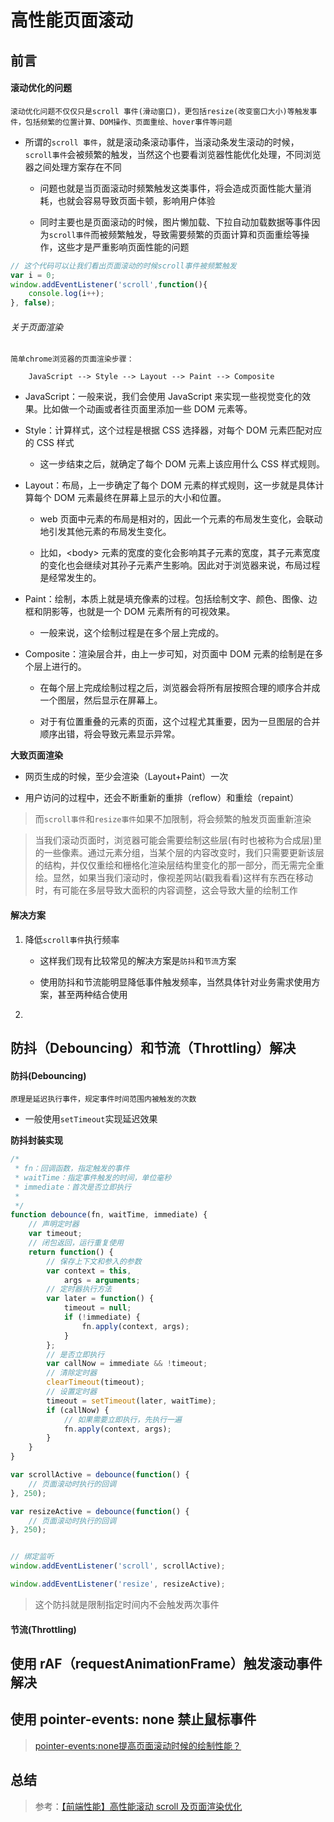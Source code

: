 <!--
 * @Description: 高性能页面滚动
 * @Date: 2019-09-02 10:38:11
 * @LastEditors: phoebus
 * @LastEditTime: 2019-09-02 12:02:21
 -->
# 高性能页面滚动

## 前言

#### 滚动优化的问题

	滚动优化问题不仅仅只是scroll 事件(滑动窗口)，更包括resize(改变窗口大小)等触发事件，包括频繁的位置计算、DOM操作、页面重绘、hover事件等问题

* 所谓的`scroll 事件`，就是滚动条滚动事件，当滚动条发生滚动的时候，`scroll事件`会被频繁的触发，当然这个也要看浏览器性能优化处理，不同浏览器之间处理方案存在不同

	* 问题也就是当页面滚动时频繁触发这类事件，将会造成页面性能大量消耗，也就会容易导致页面卡顿，影响用户体验

	* 同时主要也是页面滚动的时候，图片懒加载、下拉自动加载数据等事件因为`scroll事件`而被频繁触发，导致需要频繁的页面计算和页面重绘等操作，这些才是严重影响页面性能的问题

``` js
// 这个代码可以让我们看出页面滚动的时候scroll事件被频繁触发
var i = 0;
window.addEventListener('scroll',function(){
    console.log(i++);
}, false);
```

###### 关于页面渲染

	简单chrome浏览器的页面渲染步骤：

		JavaScript --> Style --> Layout --> Paint --> Composite

* JavaScript：一般来说，我们会使用 JavaScript 来实现一些视觉变化的效果。比如做一个动画或者往页面里添加一些 DOM 元素等。

- Style：计算样式，这个过程是根据 CSS 选择器，对每个 DOM 元素匹配对应的 CSS 样式

	* 这一步结束之后，就确定了每个 DOM 元素上该应用什么 CSS 样式规则。

* Layout：布局，上一步确定了每个 DOM 元素的样式规则，这一步就是具体计算每个 DOM 元素最终在屏幕上显示的大小和位置。

	* web 页面中元素的布局是相对的，因此一个元素的布局发生变化，会联动地引发其他元素的布局发生变化。
	
	* 比如，<body\> 元素的宽度的变化会影响其子元素的宽度，其子元素宽度的变化也会继续对其孙子元素产生影响。因此对于浏览器来说，布局过程是经常发生的。

* Paint：绘制，本质上就是填充像素的过程。包括绘制文字、颜色、图像、边框和阴影等，也就是一个 DOM 元素所有的可视效果。

	* 一般来说，这个绘制过程是在多个层上完成的。

* Composite：渲染层合并，由上一步可知，对页面中 DOM 元素的绘制是在多个层上进行的。

	* 在每个层上完成绘制过程之后，浏览器会将所有层按照合理的顺序合并成一个图层，然后显示在屏幕上。
	
	* 对于有位置重叠的元素的页面，这个过程尤其重要，因为一旦图层的合并顺序出错，将会导致元素显示异常。

**大致页面渲染**

* 网页生成的时候，至少会渲染（Layout+Paint）一次

* 用户访问的过程中，还会不断重新的重排（reflow）和重绘（repaint）

> 而`scroll事件`和`resize事件`如果不加限制，将会频繁的触发页面重新渲染

> 当我们滚动页面时，浏览器可能会需要绘制这些层(有时也被称为合成层)里的一些像素。通过元素分组，当某个层的内容改变时，我们只需要更新该层的结构，并仅仅重绘和栅格化渲染层结构里变化的那一部分，而无需完全重绘。显然，如果当我们滚动时，像视差网站(戳我看看)这样有东西在移动时，有可能在多层导致大面积的内容调整，这会导致大量的绘制工作

#### 解决方案

1. 降低`scroll事件`执行频率

	* 这样我们现有比较常见的解决方案是`防抖`和`节流`方案

	* 使用防抖和节流能明显降低事件触发频率，当然具体针对业务需求使用方案，甚至两种结合使用

2. 

## 防抖（Debouncing）和节流（Throttling）解决

#### 防抖(Debouncing)

	原理是延迟执行事件，规定事件时间范围内被触发的次数

* 一般使用`setTimeout`实现延迟效果

**防抖封装实现**

``` js
/* 
 * fn：回调函数，指定触发的事件
 * waitTime：指定事件触发的时间，单位毫秒
 * immediate：首次是否立即执行
 *
 */
function debounce(fn, waitTime, immediate) {
	// 声明定时器
	var timeout;
	// 闭包返回，运行重复使用
	return function() {
		// 保存上下文和参入的参数
		var context = this,
			args = arguments;
		// 定时器执行方法
		var later = function() {
			timeout = null;
			if (!immediate) {
				fn.apply(context, args);
			}
		};
		// 是否立即执行
		var callNow = immediate && !timeout;
		// 清除定时器
		clearTimeout(timeout);		
		// 设置定时器
		timeout = setTimeout(later, waitTime);
		if (callNow) {
			// 如果需要立即执行，先执行一遍
			fn.apply(context, args);
		}
	}
}

var scrollActive = debounce(function() {
	// 页面滚动时执行的回调
}, 250);

var resizeActive = debounce(function() {
	// 页面滚动时执行的回调
}, 250);


// 绑定监听
window.addEventListener('scroll', scrollActive);

window.addEventListener('resize', resizeActive);
```

> 这个防抖就是限制指定时间内不会触发两次事件

#### 节流(Throttling)




## 使用 rAF（requestAnimationFrame）触发滚动事件解决



## 使用 pointer-events: none 禁止鼠标事件

	

> [pointer-events:none提高页面滚动时候的绘制性能？](https://www.zhangxinxu.com/wordpress/2014/01/pointer-events-none-avoiding-unnecessary-paints/)

## 总结



> 参考：[【前端性能】高性能滚动 scroll 及页面渲染优化](https://www.cnblogs.com/coco1s/p/5499469.html)
